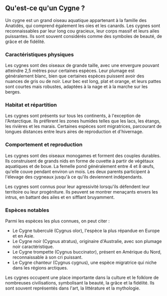 ## Qu'est-ce qu'un Cygne ?

Un cygne est un grand oiseau aquatique appartenant à la famille des Anatidés, qui comprend également les oies et les canards. Les cygnes sont reconnaissables par leur long cou gracieux, leur corps massif et leurs ailes puissantes. Ils sont souvent considérés comme des symboles de beauté, de grâce et de fidélité.

### Caractéristiques physiques

Les cygnes sont des oiseaux de grande taille, avec une envergure pouvant atteindre 2,5 mètres pour certaines espèces. Leur plumage est généralement blanc, bien que certaines espèces puissent avoir des nuances de gris ou de noir. Leur bec est long, plat et orange, et leurs pattes sont courtes mais robustes, adaptées à la nage et à la marche sur les berges.

### Habitat et répartition

Les cygnes sont présents sur tous les continents, à l'exception de l'Antarctique. Ils préfèrent les zones humides telles que les lacs, les étangs, les rivières et les marais. Certaines espèces sont migratrices, parcourant de longues distances entre leurs aires de reproduction et d'hivernage.

### Comportement et reproduction

Les cygnes sont des oiseaux monogames et forment des couples durables. Ils construisent de grands nids en forme de cuvette à partir de végétaux aquatiques et de boue. La femelle pond généralement entre 4 et 8 œufs, qu'elle couve pendant environ un mois. Les deux parents participent à l'élevage des cygneaux jusqu'à ce qu'ils deviennent indépendants.

Les cygnes sont connus pour leur agressivité lorsqu'ils défendent leur territoire ou leur progéniture. Ils peuvent se montrer menaçants envers les intrus, en battant des ailes et en sifflant bruyamment.

### Espèces notables

Parmi les espèces les plus connues, on peut citer :

- Le Cygne tuberculé (Cygnus olor), l'espèce la plus répandue en Europe et en Asie.
- Le Cygne noir (Cygnus atratus), originaire d'Australie, avec son plumage noir caractéristique.
- Le Cygne trompette (Cygnus buccinator), présent en Amérique du Nord, reconnaissable à son cri puissant.
- Le Cygne chanteur (Cygnus cygnus), une espèce migratrice qui niche dans les régions arctiques.

Les cygnes occupent une place importante dans la culture et le folklore de nombreuses civilisations, symbolisant la beauté, la grâce et la fidélité. Ils sont souvent représentés dans l'art, la littérature et la mythologie.